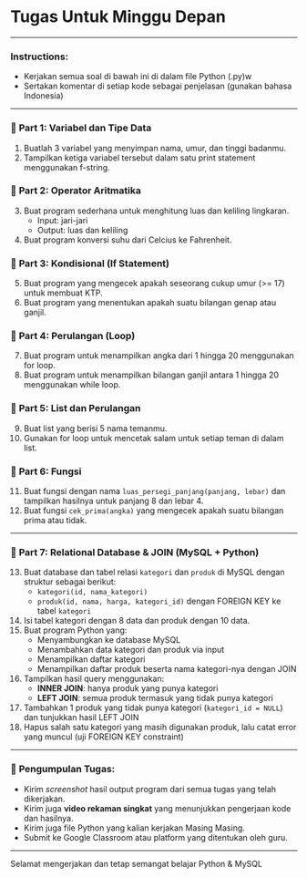 # **Tugas Untuk Minggu Depan**

---

### Instructions:

- Kerjakan semua soal di bawah ini di dalam file Python (.py)w
- Sertakan komentar di setiap kode sebagai penjelasan (gunakan bahasa Indonesia)

---

### 📌 **Part 1: Variabel dan Tipe Data**

1. Buatlah 3 variabel yang menyimpan nama, umur, dan tinggi badanmu.
2. Tampilkan ketiga variabel tersebut dalam satu print statement menggunakan f-string.

### 📌 **Part 2: Operator Aritmatika**

3. Buat program sederhana untuk menghitung luas dan keliling lingkaran.
   - Input: jari-jari
   - Output: luas dan keliling
4. Buat program konversi suhu dari Celcius ke Fahrenheit.

### 📌 **Part 3: Kondisional (If Statement)**

5. Buat program yang mengecek apakah seseorang cukup umur (>= 17) untuk membuat KTP.
6. Buat program yang menentukan apakah suatu bilangan genap atau ganjil.

### 📌 **Part 4: Perulangan (Loop)**

7. Buat program untuk menampilkan angka dari 1 hingga 20 menggunakan for loop.
8. Buat program untuk menampilkan bilangan ganjil antara 1 hingga 20 menggunakan while loop.

### 📌 **Part 5: List dan Perulangan**

9. Buat list yang berisi 5 nama temanmu.
10. Gunakan for loop untuk mencetak salam untuk setiap teman di dalam list.

### 📌 **Part 6: Fungsi**

11. Buat fungsi dengan nama `luas_persegi_panjang(panjang, lebar)` dan tampilkan hasilnya untuk panjang 8 dan lebar 4.
12. Buat fungsi `cek_prima(angka)` yang mengecek apakah suatu bilangan prima atau tidak.

---

### 📌 **Part 7: Relational Database & JOIN (MySQL + Python)**

13. Buat database dan tabel relasi `kategori` dan `produk` di MySQL dengan struktur sebagai berikut:
    - `kategori(id, nama_kategori)`
    - `produk(id, nama, harga, kategori_id)` dengan FOREIGN KEY ke tabel `kategori`
14. Isi tabel kategori dengan 8 data dan produk dengan 10 data.
15. Buat program Python yang:
    - Menyambungkan ke database MySQL
    - Menambahkan data kategori dan produk via input
    - Menampilkan daftar kategori
    - Menampilkan daftar produk beserta nama kategori-nya dengan JOIN
16. Tampilkan hasil query menggunakan:
    - **INNER JOIN**: hanya produk yang punya kategori
    - **LEFT JOIN**: semua produk termasuk yang tidak punya kategori
17. Tambahkan 1 produk yang tidak punya kategori (`kategori_id = NULL`) dan tunjukkan hasil LEFT JOIN
18. Hapus salah satu kategori yang masih digunakan produk, lalu catat error yang muncul (uji FOREIGN KEY constraint)

---

### 📸 **Pengumpulan Tugas:**

- Kirim *screenshot* hasil output program dari semua tugas yang telah dikerjakan.
- Kirim juga **video rekaman singkat** yang menunjukkan pengerjaan kode dan hasilnya.
- Kirim juga file Python yang kalian kerjakan Masing Masing.
- Submit ke Google Classroom atau platform yang ditentukan oleh guru.

---

Selamat mengerjakan dan tetap semangat belajar Python & MySQL

